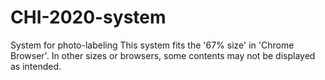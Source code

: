 # CHI-2020-system
System for photo-labeling 
This system fits the '67% size' in 'Chrome Browser'. In other sizes or browsers, some contents may not be displayed as intended. 
